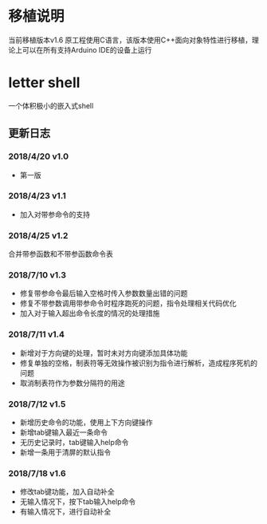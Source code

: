 # 移植说明
当前移植版本v1.6
原工程使用C语言，该版本使用C++面向对象特性进行移植，理论上可以在所有支持Arduino IDE的设备上运行

# letter shell
一个体积极小的嵌入式shell

## 更新日志
### 2018/4/20   v1.0
- 第一版
### 2018/4/23   v1.1
- 加入对带参命令的支持
### 2018/4/25   v1.2
合并带参函数和不带参函数命令表
### 2018/7/10   v1.3
- 修复带参命令最后输入空格时传入参数数量出错的问题
- 修复不带参数调用带参命令时程序跑死的问题，指令处理相关代码优化
- 加入对于输入超出命令长度的情况的处理措施
### 2018/7/11   v1.4
- 新增对于方向键的处理，暂时未对方向键添加具体功能
- 修复单独的空格，制表符等无效操作被识别为指令进行解析，造成程序死机的问题
- 取消制表符作为参数分隔符的用途
### 2018/7/12   v1.5
- 新增历史命令的功能，使用上下方向键操作
- 新增tab键输入最近一条命令
- 无历史记录时，tab键输入help命令
- 新增一条用于清屏的默认指令
### 2018/7/18   v1.6
- 修改tab键功能，加入自动补全
- 无输入情况下，按下tab输入help命令
- 有输入情况下，进行自动补全
